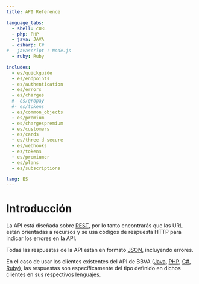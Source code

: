 ```yaml
---
title: API Reference

language_tabs:
  - shell: cURL
  - php: PHP
  - java: JAVA
  - csharp: C#
# - javascript : Node.js
  - ruby: Ruby

includes:
  - es/quickguide
  - es/endpoints
  - es/authentication
  - es/errors
  - es/charges
  #- es/qropay
  #- es/tokens
  - es/common_objects
  - es/premium
  - es/chargespremium
  - es/customers
  - es/cards
  - es/three-d-secure
  - es/webhooks
  - es/tokens
  - es/premiumcr
  - es/plans
  - es/subscriptions

lang: ES
---
```


# Introducción

La API está diseñada sobre [REST](http://es.wikipedia.org/wiki/Representational_State_Transfer), por lo tanto encontrarás que las URL están orientadas a recursos y se usa códigos de respuesta HTTP para indicar los errores en la API.

Todas las respuestas de la API están en formato [JSON](http://www.json.org/), incluyendo errores.

En el caso de usar los clientes existentes del API de BBVA ([Java](https://github.com/EcommerceBBVA/BBVA-JAVA.git), [PHP](https://github.com/EcommerceBBVA/BBVA-PHP.git), [C#](https://github.com/EcommerceBBVA/BBVA-CSHARP.git), [Ruby](https://github.com/EcommerceBBVA/BBVA-RUBY.git)), las respuestas son específicamente del tipo definido en dichos clientes en sus respectivos lenguajes.
